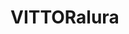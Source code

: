 # VITTORalura








































































































































































































